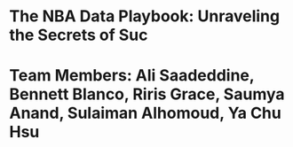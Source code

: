 # The NBA Data Playbook: Unraveling the Secrets of Suc
# Team Members: Ali Saadeddine, Bennett Blanco, Riris Grace, Saumya Anand, Sulaiman Alhomoud, Ya Chu Hsu
